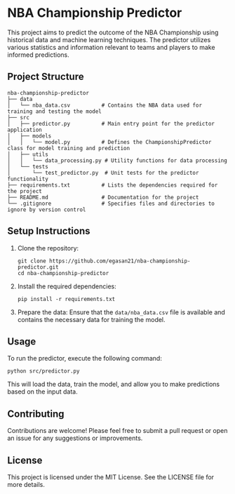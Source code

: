 # NBA Championship Predictor

This project aims to predict the outcome of the NBA Championship using historical data and machine learning techniques. The predictor utilizes various statistics and information relevant to teams and players to make informed predictions.

## Project Structure

```
nba-championship-predictor
├── data
│   └── nba_data.csv          # Contains the NBA data used for training and testing the model
├── src
│   ├── predictor.py          # Main entry point for the predictor application
│   ├── models
│   │   └── model.py          # Defines the ChampionshipPredictor class for model training and prediction
│   ├── utils
│   │   └── data_processing.py # Utility functions for data processing
│   └── tests
│       └── test_predictor.py  # Unit tests for the predictor functionality
├── requirements.txt          # Lists the dependencies required for the project
├── README.md                 # Documentation for the project
└── .gitignore                # Specifies files and directories to ignore by version control
```

## Setup Instructions

1. Clone the repository:
   ```
   git clone https://github.com/egasan21/nba-championship-predictor.git
   cd nba-championship-predictor
   ```

2. Install the required dependencies:
   ```
   pip install -r requirements.txt
   ```

3. Prepare the data:
   Ensure that the `data/nba_data.csv` file is available and contains the necessary data for training the model.

## Usage

To run the predictor, execute the following command:
```
python src/predictor.py
```

This will load the data, train the model, and allow you to make predictions based on the input data.

## Contributing

Contributions are welcome! Please feel free to submit a pull request or open an issue for any suggestions or improvements.

## License

This project is licensed under the MIT License. See the LICENSE file for more details.